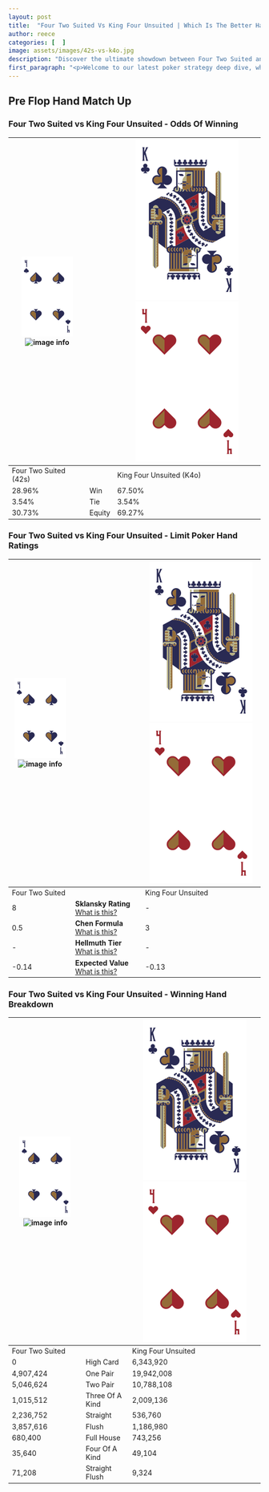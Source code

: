 ```yaml
---
layout: post
title:  "Four Two Suited Vs King Four Unsuited | Which Is The Better Hand In Poker? A Complete Guide"
author: reece
categories: [  ]
image: assets/images/42s-vs-k4o.jpg
description: "Discover the ultimate showdown between Four Two Suited and King Four Unsuited in poker! Uncover the odds, strategies, and scenarios where one hand triumphs over the other. Get ready to up your poker game with this thrilling analysis."
first_paragraph: "<p>Welcome to our latest poker strategy deep dive, where we're pitting two distinct hands against each other in a high-stakes showdown: Four Two Suited vs King Four Unsuited.</p><p>In the dynamic world of poker, every decision counts, and knowing which hand holds the upper hand is key to your success at the table.</p><p>In this article, we'll dissect these two hands, explore the scenarios where one dominates the other, and equip you with the knowledge to make strategic choices that can tip the odds in your favor.</p><p>Get ready to unravel the intriguing dynamics of these poker hands and elevate your game to new heights.</p>"
---
```




[comment]: # (sp0)

## Pre Flop Hand Match Up

<div class="table hand-ratings" markdown="1"> 



### Four Two Suited vs King Four Unsuited - Odds Of Winning


    
| ![image info](assets/images/hand1/4.png) ![image info](assets/images/hand1/2s.png) |  | ![image info](assets/images/hand2/K.png) ![image info](assets/images/hand2/4o.png) |
| -------- | -------- | -------- |
| Four Two Suited (42s) |  | King Four Unsuited (K4o) |
| 28.96% | Win | 67.50% |
| 3.54% | Tie | 3.54% |
| 30.73% | Equity | 69.27% |




[comment]: # (sp1)



### Four Two Suited vs King Four Unsuited - Limit Poker Hand Ratings


    
| ![image info](assets/images/hand1/4.png) ![image info](assets/images/hand1/2s.png) |  | ![image info](assets/images/hand2/K.png) ![image info](assets/images/hand2/4o.png) |
| -------- | -------- | -------- |
| Four Two Suited |  | King Four Unsuited |
| 8 | **Sklansky Rating** [What is this?](/sklansky-rating-explained) | - |
| 0.5 | **Chen Formula** [What is this?](/chen-formula-explained) | 3 |
| - | **Hellmuth Tier** [What is this?](/Hellmuth-tier-explained) | - |
| -0.14 | **Expected Value** [What is this?](/expected-value-explained) | -0.13 |




[comment]: # (sp2)



### Four Two Suited vs King Four Unsuited - Winning Hand Breakdown


    
| ![image info](assets/images/hand1/4.png) ![image info](assets/images/hand1/2s.png) |  | ![image info](assets/images/hand2/K.png) ![image info](assets/images/hand2/4o.png) |
| -------- | -------- | -------- |
| Four Two Suited |  | King Four Unsuited |
| 0 | High Card | 6,343,920 |
| 4,907,424 | One Pair | 19,942,008 |
| 5,046,624 | Two Pair | 10,788,108 |
| 1,015,512 | Three Of A Kind | 2,009,136 |
| 2,236,752 | Straight | 536,760 |
| 3,857,616 | Flush | 1,186,980 |
| 680,400 | Full House | 743,256 |
| 35,640 | Four Of A Kind | 49,104 |
| 71,208 | Straight Flush | 9,324 |




[comment]: # (sp3)



</div>

[comment]: # (sp4)



[comment]: # (sp5)

